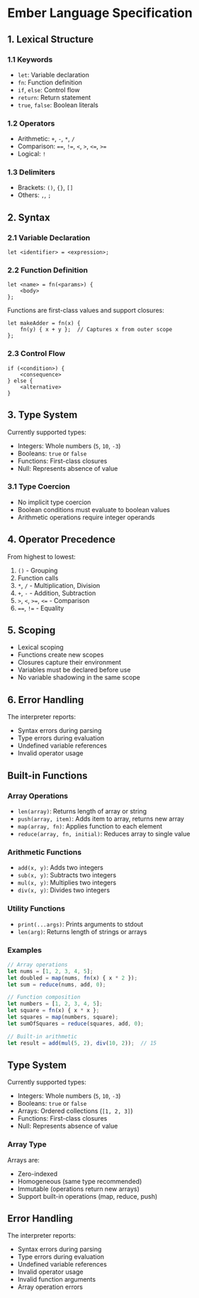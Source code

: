 # Ember Language Specification

## 1. Lexical Structure

### 1.1 Keywords

- `let`: Variable declaration
- `fn`: Function definition
- `if`, `else`: Control flow
- `return`: Return statement
- `true`, `false`: Boolean literals

### 1.2 Operators

- Arithmetic: `+`, `-`, `*`, `/`
- Comparison: `==`, `!=`, `<`, `>`, `<=`, `>=`
- Logical: `!`

### 1.3 Delimiters

- Brackets: `()`, `{}`, `[]`
- Others: `,`, `;`

## 2. Syntax

### 2.1 Variable Declaration

```
let <identifier> = <expression>;
```

### 2.2 Function Definition

```
let <name> = fn(<params>) {
    <body>
};
```

Functions are first-class values and support closures:

```
let makeAdder = fn(x) {
    fn(y) { x + y };  // Captures x from outer scope
};
```

### 2.3 Control Flow

```
if (<condition>) {
    <consequence>
} else {
    <alternative>
}
```

## 3. Type System

Currently supported types:

- Integers: Whole numbers (`5`, `10`, `-3`)
- Booleans: `true` or `false`
- Functions: First-class closures
- Null: Represents absence of value

### 3.1 Type Coercion

- No implicit type coercion
- Boolean conditions must evaluate to boolean values
- Arithmetic operations require integer operands

## 4. Operator Precedence

From highest to lowest:

1. `()` - Grouping
2. Function calls
3. `*`, `/` - Multiplication, Division
4. `+`, `-` - Addition, Subtraction
5. `>`, `<`, `>=`, `<=` - Comparison
6. `==`, `!=` - Equality

## 5. Scoping

- Lexical scoping
- Functions create new scopes
- Closures capture their environment
- Variables must be declared before use
- No variable shadowing in the same scope

## 6. Error Handling

The interpreter reports:

- Syntax errors during parsing
- Type errors during evaluation
- Undefined variable references
- Invalid operator usage

## Built-in Functions

### Array Operations

- `len(array)`: Returns length of array or string
- `push(array, item)`: Adds item to array, returns new array
- `map(array, fn)`: Applies function to each element
- `reduce(array, fn, initial)`: Reduces array to single value

### Arithmetic Functions

- `add(x, y)`: Adds two integers
- `sub(x, y)`: Subtracts two integers
- `mul(x, y)`: Multiplies two integers
- `div(x, y)`: Divides two integers

### Utility Functions

- `print(...args)`: Prints arguments to stdout
- `len(arg)`: Returns length of strings or arrays

### Examples

```typescript
// Array operations
let nums = [1, 2, 3, 4, 5];
let doubled = map(nums, fn(x) { x * 2 });
let sum = reduce(nums, add, 0);

// Function composition
let numbers = [1, 2, 3, 4, 5];
let square = fn(x) { x * x };
let squares = map(numbers, square);
let sumOfSquares = reduce(squares, add, 0);

// Built-in arithmetic
let result = add(mul(5, 2), div(10, 2));  // 15
```

## Type System

Currently supported types:

- Integers: Whole numbers (`5`, `10`, `-3`)
- Booleans: `true` or `false`
- Arrays: Ordered collections (`[1, 2, 3]`)
- Functions: First-class closures
- Null: Represents absence of value

### Array Type

Arrays are:

- Zero-indexed
- Homogeneous (same type recommended)
- Immutable (operations return new arrays)
- Support built-in operations (map, reduce, push)

## Error Handling

The interpreter reports:

- Syntax errors during parsing
- Type errors during evaluation
- Undefined variable references
- Invalid operator usage
- Invalid function arguments
- Array operation errors
